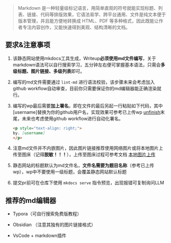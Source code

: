 > Markdown 是一种轻量级标记语言，用简单直观的符号就能实现标题、列表、链接、代码等排版效果，它语法易学、跨平台通用、文件是纯文本便于版本管理，并且能方便地转换成 HTML、PDF 等多种格式，因此既能让作者专注内容创作，又能快速得到美观、结构清晰的文档。

## 要求&注意事项

1. 该静态网站使用mkdocs工具生成，Writeup**必须使用md文件编写**，关于markdown语法可以自行搜索学习，五分钟左右便可掌握基本语法，只需会**多级标题、图片链接、多级列表**即可。

2. 编写的md文件需要通过 `lint-md` 进行语法校验，该步骤未来会考虑加入github workflow自动审查，目前你只需要保证你的md编辑器能正确渲染就行。

3. 编写的wp最后需要**加上署名**，即在文件的最后另起一行粘贴如下代码，其中[username]替换为你的github用户名，实现效果可参考已上传wp [unfinish](../../web/unfinish)末尾，未来也考虑使用github workflow进行自动化署名。
   ```markdown
   <p style="text-align: right;">
   by. [username]
   </p>
   ```

4. 注意md文件并不内嵌图片，因此图片链接推荐使用网络图片或将本地图片上传至图床（记得**脱敏！！！**），上传至图床过程可参考文档 [本地图片上传](../本地图片上传)
   
5. 静态网站的标题默认为md文件名，**文件名需要为题目名称**（参考已上传wp），wp中不要使用一级标题，会覆盖静态网站默认标题

6. 提交pr前可在仓库下使用 `mkdocs serve` 指令预览，出现报错可复制询问LLM

## 推荐的md编辑器

- Typora（可自行搜索免费版教程）

- Obsidian （注意其独有的图片链接格式）
- VsCode + markdown插件